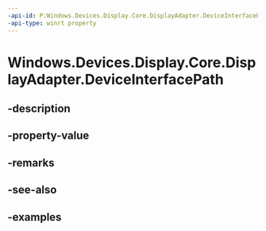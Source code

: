 ```yaml
---
-api-id: P:Windows.Devices.Display.Core.DisplayAdapter.DeviceInterfacePath
-api-type: winrt property
---
```


<!-- Property syntax.
public string DeviceInterfacePath { get; }
-->

# Windows.Devices.Display.Core.DisplayAdapter.DeviceInterfacePath

## -description

## -property-value

## -remarks

## -see-also

## -examples

